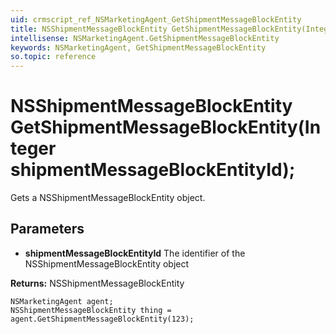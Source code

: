```yaml
---
uid: crmscript_ref_NSMarketingAgent_GetShipmentMessageBlockEntity
title: NSShipmentMessageBlockEntity GetShipmentMessageBlockEntity(Integer shipmentMessageBlockEntityId);
intellisense: NSMarketingAgent.GetShipmentMessageBlockEntity
keywords: NSMarketingAgent, GetShipmentMessageBlockEntity
so.topic: reference
---
```


# NSShipmentMessageBlockEntity GetShipmentMessageBlockEntity(Integer shipmentMessageBlockEntityId);

Gets a NSShipmentMessageBlockEntity object.

## Parameters

* **shipmentMessageBlockEntityId** The identifier of the NSShipmentMessageBlockEntity object

**Returns:** NSShipmentMessageBlockEntity

```crmscript
NSMarketingAgent agent;
NSShipmentMessageBlockEntity thing = agent.GetShipmentMessageBlockEntity(123);
```


